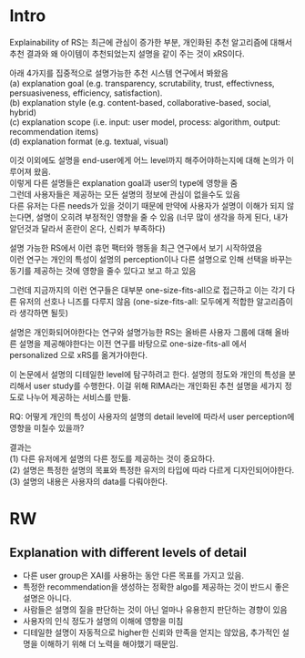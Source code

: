 
# Intro

Explainability of RS는 최근에 관심이 증가한 부분, 개인화된 추천 알고리즘에 대해서 추천 결과와 왜 아이템이 추천되었는지 설명을 같이 주는 것이 xRS이다.    


아래 4가지를 집중적으로 설명가능한 추천 시스템 연구에서 봐왔음    
(a) explanation goal (e.g. transparency, scrutability, trust, effectivness, persuasiveness, efficiency, satisfaction).       
(b) explanation style (e.g. content-based, collaborative-based, social, hybrid)    
(c) explanation scope (i.e. input: user model, process: algorithm, output: recommendation items)  
(d) explanation format (e.g. textual, visual)    

이것 이외에도 설명을 end-user에게 어느 level까지 해주어야하는지에 대해 논의가 이루어져 왔음.  
이렇게 다른 설명들은 explanation goal과 user의 type에 영향을 줌      
그런데 사용자들은 제공하는 모든 설명의 정보에 관심이 없을수도 있음    
다른 유저는 다른 needs가 있을 것이기 때문에 만약에 사용자가 설명이 이해가 되지 않는다면, 설명이 오히려 부정적인 영향을 줄 수 있음 (너무 많이 생각을 하게 된다, 내가 알던것과 달라서 혼란이 온다, 신뢰가 부족하다)     

설명 가능한 RS에서 이런 휴먼 팩터와 행동을 최근 연구에서 보기 시작하였음    
이런 연구는 개인의 특성이 설명의 perception이나 다른 설명으로 인해 선택을 바꾸는 동기를 제공하는 것에 영향을 줄수 있다고 보고 하고 있음    

그런데 지금까지의 이런 연구들은 대부분 one-size-fits-all으로 접근하고 이는 각기 다른 유저의 선호나 니즈를 다루지 않음    (one-size-fits-all: 모두에게 적합한 알고리즘이라 생각하면 될듯)     

설명은 개인화되어야한다는 연구와 설명가능한 RS는 올바른 사용자 그룹에 대해 올바른 설명을 제공해야한다는 이전 연구를 바탕으로 one-size-fits-all 에서 personalized 으로 xRS를 옮겨가야한다.         

이 논문에서 설명의 디테일한 level에 탐구하려고 한다. 설명의 정도와 개인의 특성을 분리해서 user study를 수행한다. 이걸 위해 RIMA라는 개인화된 추천 설명을 세가지 정도로 나누어 제공하는 서비스를 만듦.    

RQ: 어떻게 개인의 특성이 사용자의 설명의 detail level에 따라서 user perception에 영향을 미칠수 있을까?

결과는    
(1) 다른 유저에게 설명의 다른 정도를 제공하는 것이 중요하다.    
(2) 설명은 특정한 설명의 목표와 특정한 유저의 타입에 따라 다르게 디자인되어야한다.    
(3) 설명의 내용은 사용자의 data를 다뤄야한다.     

# RW

## Explanation with different levels of detail

- 다른 user group은 XAI를 사용하는 동안 다른 목표를 가지고 있음.     
- 특정한 recommendation을 생성하는 정확한 algo를 제공하는 것이 반드시 좋은 설명은 아니다.
- 사람들은 설명의 질을 판단하는 것이 아닌 얼마나 유용한지 판단하는 경향이 있음
- 사용자의 인식 정도가 설명의 이해에 영향을 미침
- 디테일한 설명이 자동적으로 higher한 신뢰와 만족을 얻지는 않았음, 추가적인 설명을 이해하기 위해 더 노력을 해야했기 때문임.     


